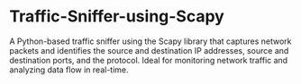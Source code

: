 # Traffic-Sniffer-using-Scapy
A Python-based traffic sniffer using the Scapy library that captures network packets and identifies the source and destination IP addresses, source and destination ports, and the protocol. Ideal for monitoring network traffic and analyzing data flow in real-time.
